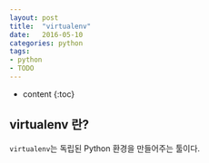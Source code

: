 ```yaml
---
layout: post
title:  "virtualenv"
date:   2016-05-10
categories: python
tags:
- python
- TODO
---
```


* content
{:toc}

## virtualenv 란?

`virtualenv`는 독립된 Python 환경을 만들어주는 툴이다.

